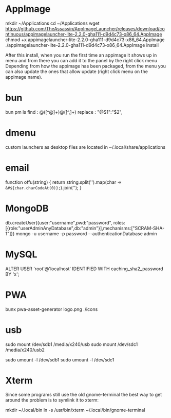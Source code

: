 # AppImage

mkdir ~/Applications
cd ~/Applications
wget https://github.com/TheAssassin/AppImageLauncher/releases/download/continuous/appimagelauncher-lite-2.2.0-gha111-d9d4c73-x86_64.AppImage
chmod +x appimagelauncher-lite-2.2.0-gha111-d9d4c73-x86_64.AppImage
./appimagelauncher-lite-2.2.0-gha111-d9d4c73-x86_64.AppImage install

After this install, when you run the first time an appimage it shows up in menu and from there you can add it to the panel by the right click menu
Depending from how the appimage has been packaged, from the menu you can also update the ones that allow update (right click menu on the appimage name).

# bun

bun pm ls
find : @([^@]+)@([^,]+)
replace : "@$1":"$2",

# dmenu

custom launchers as desktop files are located in ~/.local/share/applications

# email
function offu(string) { return string.split('').map(char => `&#${char.charCodeAt(0)};`).join(''); }

# MongoDB

db.createUser({user:"username",pwd:"password", roles:[{role:"userAdminAnyDatabase",db:"admin"}],mechanisms:["SCRAM-SHA-1"]})
mongo -u username -p password --authenticationDatabase admin

# MySQL

ALTER USER 'root'@'localhost' IDENTIFIED WITH caching_sha2_password BY 'x';

# PWA
bunx pwa-asset-generator logo.png ./icons

# usb

sudo mount /dev/sdb1 /media/x240/usb
sudo mount /dev/sdc1 /media/x240/usb2

sudo umount -l /dev/sdb1
sudo umount -l /dev/sdc1

# Xterm

Since some programs still use the old gnome-terminal the best way to get around the problem is to symlink it to xterm:

mkdir ~/.local/bin
ln -s /usr/bin/xterm ~/.local/bin/gnome-terminal
